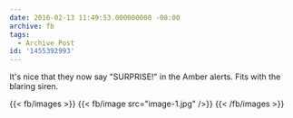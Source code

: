 ```yaml
---
date: 2016-02-13 11:49:53.000000000 -08:00
archive: fb
tags: 
  - Archive Post
id: '1455392993'
---
```


It's nice that they now say "SURPRISE!" in the Amber alerts. Fits with the blaring siren.

{{< fb/images >}}
{{< fb/image src="image-1.jpg" />}}
{{< /fb/images >}}
